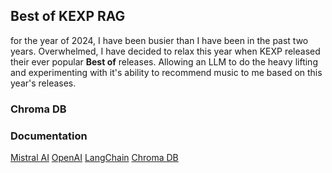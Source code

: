 ## Best of KEXP RAG

for the year of 2024, I have been busier than I have been in the past two years. Overwhelmed, I have decided to relax this year when KEXP released their ever popular **Best of** releases. Allowing an LLM to do the heavy lifting and experimenting with it's ability to recommend music to me based on this year's releases.

### Chroma DB




### Documentation

[Mistral AI]()
[OpenAI]()
[LangChain]()
[Chroma DB](https://docs.trychroma.com/getting-started)
